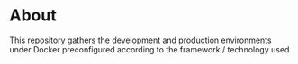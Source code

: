# About

This repository gathers the development and production environments under Docker preconfigured according to the framework / technology used